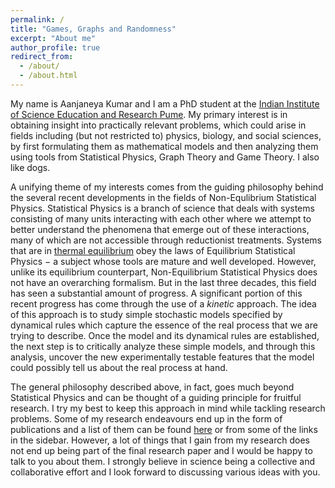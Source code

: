 ```yaml
---
permalink: /
title: "Games, Graphs and Randomness"
excerpt: "About me"
author_profile: true
redirect_from: 
  - /about/
  - /about.html
---
```


My name is Aanjaneya Kumar and I am a PhD student at the [Indian Institute of Science Education and Research Pume](http://www.iiserpune.ac.in/). My primary interest is in obtaining insight into practically relevant problems, which could arise in fields including (but not restricted to) physics, biology, and social sciences, by first formulating them as mathematical models and then analyzing them using tools from Statistical Physics, Graph Theory and Game Theory. I also like dogs.

A unifying theme of my interests comes from the guiding philosophy behind the several recent developments in the fields of Non-Equlibrium Statistical Physics. Statistical Physics is a branch of science that deals with systems consisting of many units interacting with each other where we attempt to better understand the phenomena that emerge out of these interactions, many of which are not accessible through reductionist treatments. Systems that are in [thermal equilibrium](http://hyperphysics.phy-astr.gsu.edu/hbase/thermo/thereq.html) obey the laws of Equilibrium Statistical Physics − a subject whose tools are mature and well developed. However, unlike its equilibrium counterpart, Non-Equilibrium Statistical Physics does not have an overarching formalism. But in the last three decades, this field has seen a substantial amount of progress. A significant portion of this recent progress has come through the use of a *kinetic* approach. The idea of this approach is to study simple stochastic models specified by dynamical rules which capture the essence of the real process that we are trying to describe. Once the model and its dynamical rules are established, the next step is to critically analyze these simple models, and through this analysis, uncover the new experimentally testable features that the model could possibly tell us about the real process at hand. 

The general philosophy described above, in fact, goes much beyond Statistical Physics and can be thought of a guiding principle for fruitful research. I try my best to keep this approach in mind while tackling research problems. Some of my research endeavours end up in the form of publications and a list of them can be found [here](http://aanjaneyakumar.com/publications/) or from some of the links in the sidebar. However, a lot of things that I gain from my research does not end up being part of the final research paper and I would be happy to talk to you about them. I strongly believe in science being a collective and collaborative effort and I look forward to discussing various ideas with you.  




